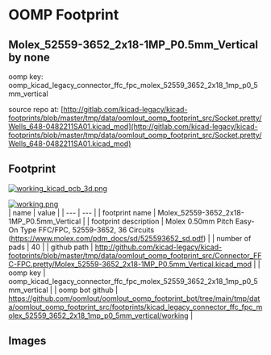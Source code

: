 # OOMP Footprint  
## Molex_52559-3652_2x18-1MP_P0.5mm_Vertical  by none  
  
oomp key: oomp_kicad_legacy_connector_ffc_fpc_molex_52559_3652_2x18_1mp_p0_5mm_vertical  
  
source repo at: [http://gitlab.com/kicad-legacy/kicad-footprints/blob/master/tmp/data/oomlout_oomp_footprint_src/Socket.pretty/Wells_648-0482211SA01.kicad_mod](http://gitlab.com/kicad-legacy/kicad-footprints/blob/master/tmp/data/oomlout_oomp_footprint_src/Socket.pretty/Wells_648-0482211SA01.kicad_mod)  
## Footprint  
  
[![working_kicad_pcb_3d.png](working_kicad_pcb_3d_600.png)](working_kicad_pcb_3d.png)  
  
[![working.png](working_600.png)](working.png)  
| name | value | 
| --- | --- | 
| footprint name | Molex_52559-3652_2x18-1MP_P0.5mm_Vertical | 
| footprint description | Molex 0.50mm Pitch Easy-On Type FFC/FPC, 52559-3652, 36 Circuits (https://www.molex.com/pdm_docs/sd/525593652_sd.pdf) | 
| number of pads | 40 | 
| github path | http://github.com/kicad-legacy/kicad-footprints/blob/master/tmp/data/oomlout_oomp_footprint_src/Connector_FFC-FPC.pretty/Molex_52559-3652_2x18-1MP_P0.5mm_Vertical.kicad_mod | 
| oomp key | oomp_kicad_legacy_connector_ffc_fpc_molex_52559_3652_2x18_1mp_p0_5mm_vertical | 
| oomp bot github | https://github.com/oomlout/oomlout_oomp_footprint_bot/tree/main/tmp/data/oomlout_oomp_footprint_src/footprints/kicad_legacy_connector_ffc_fpc_molex_52559_3652_2x18_1mp_p0_5mm_vertical/working | 
## Images  
